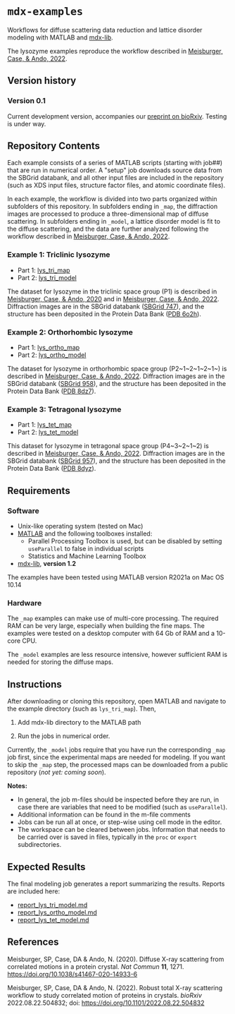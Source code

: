 # `mdx-examples`

Workflows for diffuse scattering data reduction and lattice disorder modeling with MATLAB and [mdx-lib](https://github.com/ando-lab/mdx-lib).

The lysozyme examples reproduce the workflow described in [Meisburger, Case, & Ando, 2022].

## Version history

### Version 0.1

Current development version, accompanies our [preprint on bioRxiv](<https://doi.org/10.1101/2022.08.22.504832>). Testing is under way.

## Repository Contents

Each example consists of a series of MATLAB scripts (starting with job##) that are run in numerical order. A "setup" job downloads source data from the SBGrid databank, and all other input files are included in the repository (such as XDS input files, structure factor files, and atomic coordinate files).

In each example, the workflow is divided into two parts organized within subfolders of this repository. In subfolders ending in `_map`, the diffraction images are processed to produce a three-dimensional map of diffuse scattering. In subfolders ending in `_model`, a lattice disorder model is fit to the diffuse scattering, and the data are further analyzed following the workflow described in [Meisburger, Case, & Ando, 2022].

### Example 1: Triclinic lysozyme

- Part 1: [lys_tri_map](lys_tri_map)
- Part 2: [lys_tri_model](lys_tri_model)

The dataset for lysozyme in the triclinic space group (P1) is described in [Meisburger, Case, & Ando, 2020] and in [Meisburger, Case, & Ando, 2022].  Diffraction images are in the SBGrid databank ([SBGrid 747]), and the structure has been deposited in the Protein Data Bank ([PDB 6o2h]).

### Example 2: Orthorhombic lysozyme

- Part 1: [lys_ortho_map](lys_ortho_map)
- Part 2: [lys_ortho_model](lys_ortho_model)

The dataset for lysozyme in orthorhombic space group (P2~1~2~1~2~1~) is described in [Meisburger, Case, & Ando, 2022].  Diffraction images are in the SBGrid databank ([SBGrid 958]), and the structure has been deposited in the Protein Data Bank ([PDB 8dz7]).

### Example 3: Tetragonal lysozyme

- Part 1: [lys_tet_map](lys_tet_map)
- Part 2: [lys_tet_model](lys_tet_model)

This dataset for lysozyme in tetragonal space group (P4~3~2~1~2) is described in [Meisburger, Case, & Ando, 2022].  Diffraction images are in the SBGrid databank ([SBGrid 957]), and the structure has been deposited in the Protein Data Bank ([PDB 8dyz]).

## Requirements

### Software

- Unix-like operating system (tested on Mac)
- [MATLAB](https://www.mathworks.com) and the following toolboxes installed:
  - Parallel Processing Toolbox is used, but can be disabled by setting `useParallel` to false in individual scripts
  - Statistics and Machine Learning Toolbox
- [mdx-lib](https://github.com/ando-lab/mdx-lib), **version 1.2**

The examples have been tested using MATLAB version R2021a on Mac OS 10.14

### Hardware

The `_map` examples can make use of multi-core processing. The required RAM can be very large, especially when building the fine maps. The examples were tested on a desktop computer with 64 Gb of RAM and a 10-core CPU.

The `_model` examples are less resource intensive, however sufficient RAM is needed for storing the diffuse maps.

## Instructions

After downloading or cloning this repository, open MATLAB and navigate to the example directory (such as `lys_tri_map`). Then,

1. Add mdx-lib directory to the MATLAB path

2. Run the jobs in numerical order.

Currently, the `_model` jobs require that you have run the corresponding `_map` job first, since the experimental maps are needed for modeling. If you want to skip the `_map` step, the processed maps can be downloaded from a public repository (_not yet: coming soon_).

**Notes:**

- In general, the job m-files should be inspected before they are run, in case there are variables that need to be modified (such as `useParallel`).
- Additional information can be found in the m-file comments
- Jobs can be run all at once, or step-wise using cell mode in the editor.
- The workspace can be cleared between jobs. Information that needs to be carried over is saved in files, typically in the `proc` or `export` subdirectories.

## Expected Results

The final modeling job generates a report summarizing the results. Reports are included here:

- [report_lys_tri_model.md](lys_tri_model/report/report_lys_tri_model.md)
- [report_lys_ortho_model.md](lys_ortho_model/report/report_lys_ortho_model.md)
- [report_lys_tet_model.md](lys_tet_model/report/report_lys_tet_model.md)

## References

[Meisburger, Case, & Ando, 2020]: https://doi.org/10.1038/s41467-020-14933-6
Meisburger, SP, Case, DA & Ando, N. (2020). Diffuse X-ray scattering from correlated motions in a protein crystal. _Nat Commun_ **11**, 1271. <https://doi.org/10.1038/s41467-020-14933-6>

[SBGrid 747]: https://doi.org/10.15785/SBGRID/747

[PDB 6o2h]: http://doi.org/10.2210/pdb6O2H/pdb

[SBGrid 958]: https://doi.org/10.15785/SBGRID/958

[PDB 8dz7]: http://doi.org/10.2210/pdb8DZ7/pdb

[SBGrid 957]: https://doi.org/10.15785/SBGRID/957

[PDB 8dyz]: http://doi.org/10.2210/pdb8DYZ/pdb

[Meisburger, Case, & Ando, 2022]: https://doi.org/10.1101/2022.08.22.504832
Meisburger, SP, Case, DA & Ando, N. (2022). Robust total X-ray scattering workflow to study correlated motion of proteins in crystals. _bioRxiv_ 2022.08.22.504832; doi: <https://doi.org/10.1101/2022.08.22.504832>
